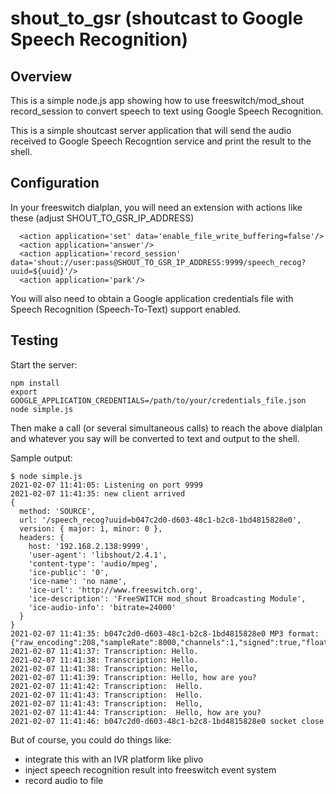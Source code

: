 # shout_to_gsr (shoutcast to Google Speech Recognition)

## Overview

This is a simple node.js app showing how to use freeswitch/mod_shout record_session to convert speech to text using Google Speech Recognition.

This is a simple shoutcast server application that will send the audio received to Google Speech Recogntion service and print the result to the shell.

## Configuration

In your freeswitch dialplan, you will need an extension with actions like these (adjust SHOUT_TO_GSR_IP_ADDRESS)
```
  <action application='set' data='enable_file_write_buffering=false'/>
  <action application='answer'/>
  <action application='record_session' data='shout://user:pass@SHOUT_TO_GSR_IP_ADDRESS:9999/speech_recog?uuid=${uuid}'/>
  <action application='park'/>
```

You will also need to obtain a Google application credentials file with Speech Recognition (Speech-To-Text) support enabled.

## Testing

Start the server:

```
npm install
export GOOGLE_APPLICATION_CREDENTIALS=/path/to/your/credentials_file.json
node simple.js
```

Then make a call (or several simultaneous calls) to reach the above dialplan and whatever you say will be converted to text and output to the shell.

Sample output:
```
$ node simple.js
2021-02-07 11:41:05: Listening on port 9999
2021-02-07 11:41:35: new client arrived
{
  method: 'SOURCE',
  url: '/speech_recog?uuid=b047c2d0-d603-48c1-b2c8-1bd4815828e0',
  version: { major: 1, minor: 0 },
  headers: {
    host: '192.168.2.138:9999',
    'user-agent': 'libshout/2.4.1',
    'content-type': 'audio/mpeg',
    'ice-public': '0',
    'ice-name': 'no name',
    'ice-url': 'http://www.freeswitch.org',
    'ice-description': 'FreeSWITCH mod_shout Broadcasting Module',
    'ice-audio-info': 'bitrate=24000'
  }
}
2021-02-07 11:41:35: b047c2d0-d603-48c1-b2c8-1bd4815828e0 MP3 format: {"raw_encoding":208,"sampleRate":8000,"channels":1,"signed":true,"float":false,"ulaw":false,"alaw":false,"bitDepth":16}                     
2021-02-07 11:41:37: Transcription: Hello.
2021-02-07 11:41:38: Transcription: Hello.
2021-02-07 11:41:38: Transcription: Hello,
2021-02-07 11:41:39: Transcription: Hello, how are you?
2021-02-07 11:41:42: Transcription:  Hello.
2021-02-07 11:41:43: Transcription:  Hello.
2021-02-07 11:41:43: Transcription:  Hello,
2021-02-07 11:41:44: Transcription:  Hello, how are you?
2021-02-07 11:41:46: b047c2d0-d603-48c1-b2c8-1bd4815828e0 socket close
```


But of course, you could do things like:
  - integrate this with an IVR platform like plivo
  - inject speech recognition result into freeswitch event system
  - record audio to file

